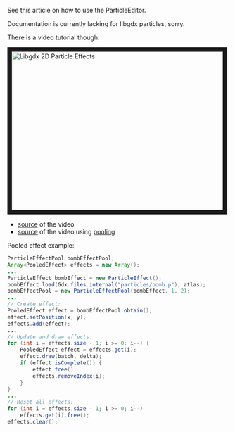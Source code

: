 See this article on how to use the ParticleEditor.

Documentation is currently lacking for libgdx particles, sorry.

There is a video tutorial though:

<a href="http://www.youtube.com/watch?feature=player_embedded&v=LCLa-rgR_MA
" target="_blank"><img src="http://img.youtube.com/vi/LCLa-rgR_MA/0.jpg" 
alt="Libgdx 2D Particle Effects" width="480" height="360" border="10" /></a>



  * [source](https://bitbucket.org/dermetfan/somelibgdxtests/src/207cfc0a6123b48200d5cf721df222cbe7faf1be/src/net/dermetfan/someLibgdxTests/screens/ParticleEffectsTutorial.java?at=default) of the video
  * [source](https://bitbucket.org/dermetfan/somelibgdxtests/src/4582a1bf94bded4f30df47b9195d1ae14728b847/src/net/dermetfan/someLibgdxTests/screens/ParticleEffectsTutorial.java?at=default) of the video using [pooling](https://www.youtube.com/watch?v=3OwIiELYa70)

Pooled effect example:
```java
ParticleEffectPool bombEffectPool;
Array<PooledEffect> effects = new Array();
...
ParticleEffect bombEffect = new ParticleEffect();
bombEffect.load(Gdx.files.internal("particles/bomb.p"), atlas);
bombEffectPool = new ParticleEffectPool(bombEffect, 1, 2);
...
// Create effect:
PooledEffect effect = bombEffectPool.obtain();
effect.setPosition(x, y);
effects.add(effect);
...
// Update and draw effects:
for (int i = effects.size - 1; i >= 0; i--) {
	PooledEffect effect = effects.get(i);
	effect.draw(batch, delta);
	if (effect.isComplete()) {
		effect.free();
		effects.removeIndex(i);
	}
}
...
// Reset all effects:
for (int i = effects.size - 1; i >= 0; i--)
    effects.get(i).free();
effects.clear();
```
